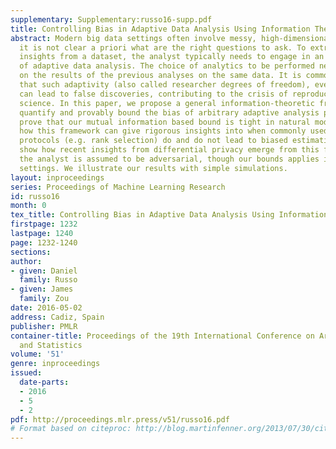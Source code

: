 ```yaml
---
supplementary: Supplementary:russo16-supp.pdf
title: Controlling Bias in Adaptive Data Analysis Using Information Theory
abstract: Modern big data settings often involve messy, high-dimensional data, where
  it is not clear a priori what are the right questions to ask. To extract the most
  insights from a dataset, the analyst typically needs to engage in an iterative process
  of adaptive data analysis. The choice of analytics to be performed next depends
  on the results of the previous analyses on the same data. It is commonly recognized
  that such adaptivity (also called researcher degrees of freedom), even if well-intentioned,
  can lead to false discoveries, contributing to the crisis of reproducibility in
  science. In this paper, we propose a general information-theoretic framework to
  quantify and provably bound the bias of arbitrary adaptive analysis process. We
  prove that our mutual information based bound is tight in natural models. We show
  how this framework can give rigorous insights into when commonly used feature selection
  protocols (e.g. rank selection) do and do not lead to biased estimation. We also
  show how recent insights from differential privacy emerge from this framework when
  the analyst is assumed to be adversarial, though our bounds applies in more general
  settings. We illustrate our results with simple simulations.
layout: inproceedings
series: Proceedings of Machine Learning Research
id: russo16
month: 0
tex_title: Controlling Bias in Adaptive Data Analysis Using Information Theory
firstpage: 1232
lastpage: 1240
page: 1232-1240
sections: 
author:
- given: Daniel
  family: Russo
- given: James
  family: Zou
date: 2016-05-02
address: Cadiz, Spain
publisher: PMLR
container-title: Proceedings of the 19th International Conference on Artificial Intelligence
  and Statistics
volume: '51'
genre: inproceedings
issued:
  date-parts:
  - 2016
  - 5
  - 2
pdf: http://proceedings.mlr.press/v51/russo16.pdf
# Format based on citeproc: http://blog.martinfenner.org/2013/07/30/citeproc-yaml-for-bibliographies/
---
```

